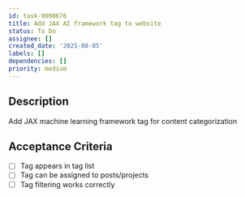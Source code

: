 ```yaml
---
id: task-0000676
title: Add JAX AI framework tag to website
status: To Do
assignee: []
created_date: '2025-08-05'
labels: []
dependencies: []
priority: medium
---
```


## Description

Add JAX machine learning framework tag for content categorization

## Acceptance Criteria

- [ ] Tag appears in tag list
- [ ] Tag can be assigned to posts/projects
- [ ] Tag filtering works correctly

